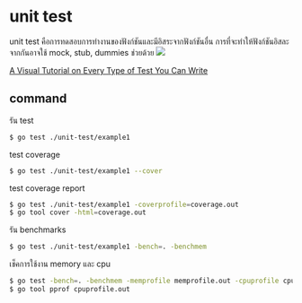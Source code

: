 # unit test
unit test คือการทดสอบการทำงานของฟังก์ชันและมีอิสระจากฟังก์ชันอื่น การที่จะทำให้ฟังก์ชันอิสละจากกันอาจใช้ mock, stub, dummies ช่วยด้วย
<img src="https://miro.medium.com/max/1400/1*h0pVZsx7-rBLpthLlsQUnw.png">

[A Visual Tutorial on Every Type of Test You Can Write](https://medium.com/better-programming/a-visual-tutorial-on-every-type-of-test-you-can-write-ec9b83edcf35)

## command
รัน test 
```sh
$ go test ./unit-test/example1
```
test coverage
```sh
$ go test ./unit-test/example1 --cover
```
test coverage report
```sh
$ go test ./unit-test/example1 -coverprofile=coverage.out
$ go tool cover -html=coverage.out
```

รัน benchmarks
```sh
$ go test ./unit-test/example1 -bench=. -benchmem
```
เช็คการใช้งาน memory และ cpu
```sh
$ go test -bench=. -benchmem -memprofile memprofile.out -cpuprofile cpuprofile.out
$ go tool pprof cpuprofile.out
```